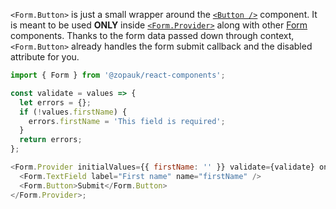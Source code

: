 `<Form.Button>` is just a small wrapper around the [`<Button />`](#/Components/Atoms/Button) component. It is meant to be used **ONLY** inside [`<Form.Provider>`](#/Organisms/Form/FormProvider) along with other [Form](#/Organisms/Form) components. Thanks to the form data passed down through context, `<Form.Button>` already handles the form submit callback and the disabled attribute for you.

```js
import { Form } from '@zopauk/react-components';

const validate = values => {
  let errors = {};
  if (!values.firstName) {
    errors.firstName = 'This field is required';
  }
  return errors;
};

<Form.Provider initialValues={{ firstName: '' }} validate={validate} onSubmit={values => alert(JSON.stringify(values))}>
  <Form.TextField label="First name" name="firstName" />
  <Form.Button>Submit</Form.Button>
</Form.Provider>;
```
